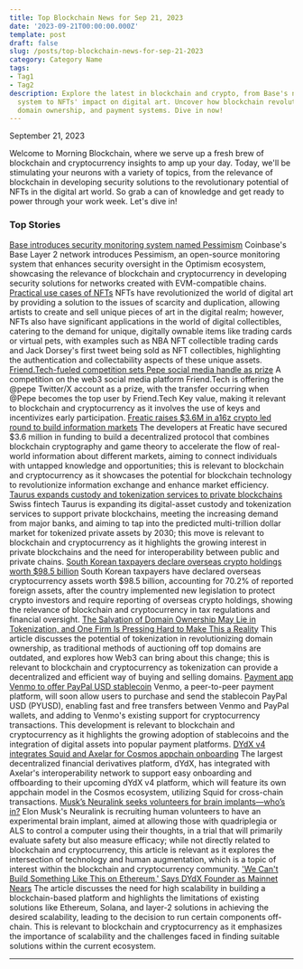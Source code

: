 ```yaml
---
title: Top Blockchain News for Sep 21, 2023
date: '2023-09-21T00:00:00.000Z'
template: post
draft: false
slug: /posts/top-blockchain-news-for-sep-21-2023
category: Category Name
tags:
- Tag1
- Tag2
description: Explore the latest in blockchain and crypto, from Base's new security
  system to NFTs' impact on digital art. Uncover how blockchain revolutionizes markets,
  domain ownership, and payment systems. Dive in now!
---
```

September 21, 2023

Welcome to Morning Blockchain, where we serve up a fresh brew of blockchain and cryptocurrency insights to amp up your day. Today, we'll be stimulating your neurons with a variety of topics, from the relevance of blockchain in developing security solutions to the revolutionary potential of NFTs in the digital art world. So grab a can of knowledge and get ready to power through your work week. Let's dive in!

### Top Stories
[Base introduces security monitoring system named Pessimism](https://www.theblock.co/post/252120/base-introduces-security-monitoring-system-named-pessimism?utm_source=rss&utm_medium=rss/)
Coinbase's Base Layer 2 network introduces Pessimism, an open-source monitoring system that enhances security oversight in the Optimism ecosystem, showcasing the relevance of blockchain and cryptocurrency in developing security solutions for networks created with EVM-compatible chains.
[Practical use cases of NFTs](https://www.theblock.co/learn/251481/practical-use-cases-of-non-fungible-tokens?utm_source=rss&utm_medium=rss/)
NFTs have revolutionized the world of digital art by providing a solution to the issues of scarcity and duplication, allowing artists to create and sell unique pieces of art in the digital realm; however, NFTs also have significant applications in the world of digital collectibles, catering to the demand for unique, digitally ownable items like trading cards or virtual pets, with examples such as NBA NFT collectible trading cards and Jack Dorsey's first tweet being sold as NFT collectibles, highlighting the authentication and collectability aspects of these unique assets.
[Friend.Tech-fueled competition sets Pepe social media handle as prize](https://www.theblock.co/post/252219/friend-tech-fueled-competition-sets-pepe-social-media-handle-as-prize?utm_source=rss&utm_medium=rss/)
A competition on the web3 social media platform Friend.Tech is offering the @pepe Twitter/X account as a prize, with the transfer occurring when @Pepe becomes the top user by Friend.Tech Key value, making it relevant to blockchain and cryptocurrency as it involves the use of keys and incentivizes early participation.
[Freatic raises $3.6M in a16z crypto led round to build information markets](https://www.theblock.co/post/252053/freatic-a16z-crypto?utm_source=rss&utm_medium=rss/)
The developers at Freatic have secured $3.6 million in funding to build a decentralized protocol that combines blockchain cryptography and game theory to accelerate the flow of real-world information about different markets, aiming to connect individuals with untapped knowledge and opportunities; this is relevant to blockchain and cryptocurrency as it showcases the potential for blockchain technology to revolutionize information exchange and enhance market efficiency.
[Taurus expands custody and tokenization services to private blockchains](https://www.theblock.co/post/252030/taurus-custody-tokenization-deutsche-bank?utm_source=rss&utm_medium=rss/)
Swiss fintech Taurus is expanding its digital-asset custody and tokenization services to support private blockchains, meeting the increasing demand from major banks, and aiming to tap into the predicted multi-trillion dollar market for tokenized private assets by 2030; this move is relevant to blockchain and cryptocurrency as it highlights the growing interest in private blockchains and the need for interoperability between public and private chains.
[South Korean taxpayers declare overseas crypto holdings worth $98.5 billion](https://www.theblock.co/post/252005/south-korean-taxpayers-declare-overseas-crypto-holdings-worth-98-5-billion-this-year-tax-authority-says?utm_source=rss&utm_medium=rss/)
South Korean taxpayers have declared overseas cryptocurrency assets worth $98.5 billion, accounting for 70.2% of reported foreign assets, after the country implemented new legislation to protect crypto investors and require reporting of overseas crypto holdings, showing the relevance of blockchain and cryptocurrency in tax regulations and financial oversight.
[The Salvation of Domain Ownership May Lie in Tokenization, and One Firm Is Pressing Hard to Make This a Reality](https://www.coindesk.com/web3/2023/09/20/the-salvation-of-domain-ownership-may-lie-in-tokenization-and-one-firm-is-pressing-hard-to-make-this-a-reality/?utm_medium=referral&utm_source=rss&utm_campaign=headlines/)
This article discusses the potential of tokenization in revolutionizing domain ownership, as traditional methods of auctioning off top domains are outdated, and explores how Web3 can bring about this change; this is relevant to blockchain and cryptocurrency as tokenization can provide a decentralized and efficient way of buying and selling domains.
[Payment app Venmo to offer PayPal USD stablecoin](https://www.theblock.co/post/252177/payment-app-venmo-to-offer-paypal-usd-stablecoin?utm_source=rss&utm_medium=rss/)
Venmo, a peer-to-peer payment platform, will soon allow users to purchase and send the stablecoin PayPal USD (PYUSD), enabling fast and free transfers between Venmo and PayPal wallets, and adding to Venmo's existing support for cryptocurrency transactions. This development is relevant to blockchain and cryptocurrency as it highlights the growing adoption of stablecoins and the integration of digital assets into popular payment platforms.
[DYdX v4 integrates Squid and Axelar for Cosmos appchain onboarding](https://www.theblock.co/post/252157/dydx-v4-integrates-squid-and-axelar-for-cosmos-appchain-onboarding?utm_source=rss&utm_medium=rss/)
The largest decentralized financial derivatives platform, dYdX, has integrated with Axelar's interoperability network to support easy onboarding and offboarding to their upcoming dYdX v4 platform, which will feature its own appchain model in the Cosmos ecosystem, utilizing Squid for cross-chain transactions.
[Musk’s Neuralink seeks volunteers for brain implants—who’s in?](https://arstechnica.com/?p=1969681/)
Elon Musk's Neuralink is recruiting human volunteers to have an experimental brain implant, aimed at allowing those with quadriplegia or ALS to control a computer using their thoughts, in a trial that will primarily evaluate safety but also measure efficacy; while not directly related to blockchain and cryptocurrency, this article is relevant as it explores the intersection of technology and human augmentation, which is a topic of interest within the blockchain and cryptocurrency community.
['We Can't Build Something Like This on Ethereum,' Says DYdX Founder as Mainnet Nears](https://www.coindesk.com/tech/2023/09/20/we-cant-build-something-like-this-on-ethereum-says-dydx-founder-as-mainnet-nears/?utm_medium=referral&utm_source=rss&utm_campaign=headlines/)
The article discusses the need for high scalability in building a blockchain-based platform and highlights the limitations of existing solutions like Ethereum, Solana, and layer-2 solutions in achieving the desired scalability, leading to the decision to run certain components off-chain. This is relevant to blockchain and cryptocurrency as it emphasizes the importance of scalability and the challenges faced in finding suitable solutions within the current ecosystem.

---